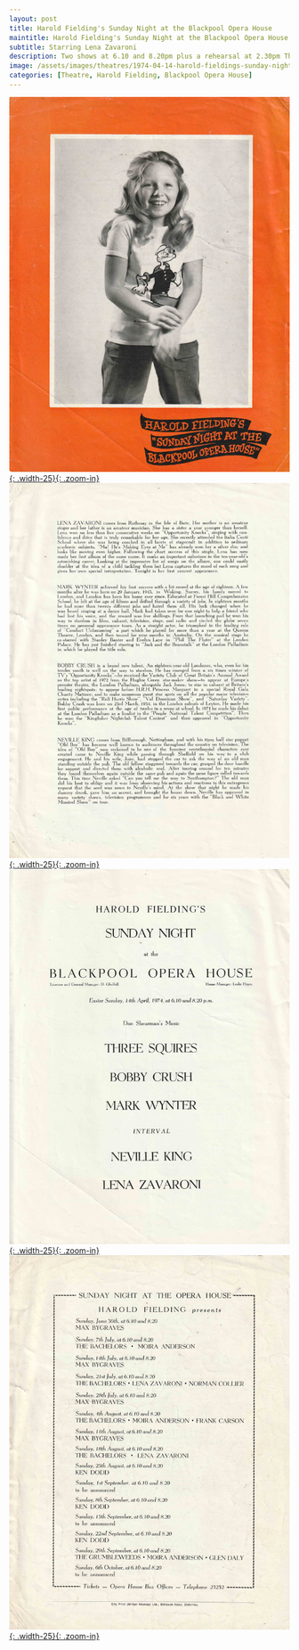```yaml
---
layout: post
title: Harold Fielding's Sunday Night at the Blackpool Opera House
maintitle: Harold Fielding's Sunday Night at the Blackpool Opera House
subtitle: Starring Lena Zavaroni
description: Two shows at 6.10 and 8.20pm plus a rehearsal at 2.30pm The Contract for the show was signed by Victor Zavaroni.
image: /assets/images/theatres/1974-04-14-harold-fieldings-sunday-night-at-the-blackpool-opera-house-01.jpg
categories: [Theatre, Harold Fielding, Blackpool Opera House]
---
```


[![](/assets/images/theatres/1974-04-14-harold-fieldings-sunday-night-at-the-blackpool-opera-house-01.jpg){: .width-25}{: .zoom-in}](/assets/images/theatres/1974-04-14-harold-fieldings-sunday-night-at-the-blackpool-opera-house-01.jpg)
[![](/assets/images/theatres/1974-04-14-harold-fieldings-sunday-night-at-the-blackpool-opera-house-02.jpg){: .width-25}{: .zoom-in}](/assets/images/theatres/1974-04-14-harold-fieldings-sunday-night-at-the-blackpool-opera-house-02.jpg)
[![](/assets/images/theatres/1974-04-14-harold-fieldings-sunday-night-at-the-blackpool-opera-house-03.jpg){: .width-25}{: .zoom-in}](/assets/images/theatres/1974-04-14-harold-fieldings-sunday-night-at-the-blackpool-opera-house-03.jpg)
[![](/assets/images/theatres/1974-04-14-harold-fieldings-sunday-night-at-the-blackpool-opera-house-04.jpg){: .width-25}{: .zoom-in}](/assets/images/theatres/1974-04-14-harold-fieldings-sunday-night-at-the-blackpool-opera-house-04.jpg)

<style>
.dt-published {display: none;}
.post-meta:after {content: "14 April 1974 - Two shows at 6.10 and 8.20pm plus a rehearsal at 2.30pm";}
.height-adjust1 {width:auto; height:350px;}
.height-adjust2 {width:auto; height:307px;}
</style>


